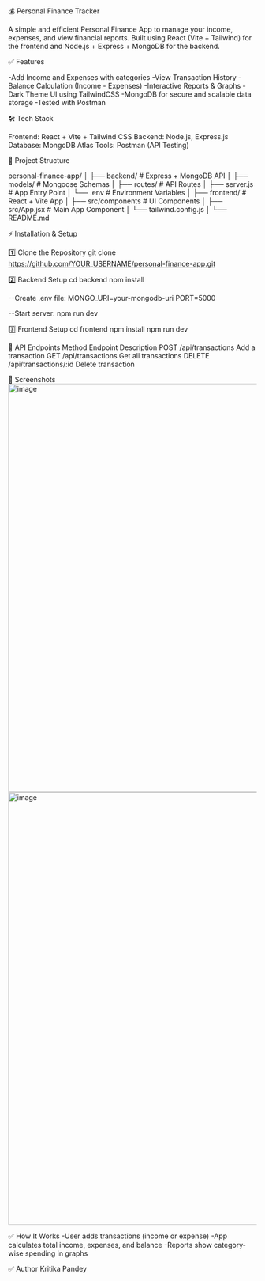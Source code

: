 💰 Personal Finance Tracker

A simple and efficient Personal Finance App to manage your income, expenses, and view financial reports. Built using React (Vite + Tailwind) for the frontend and Node.js + Express + MongoDB for the backend.

✅ Features

-Add Income and Expenses with categories
-View Transaction History
-Balance Calculation (Income - Expenses)
-Interactive Reports & Graphs
-Dark Theme UI using TailwindCSS
-MongoDB for secure and scalable data storage
-Tested with Postman

🛠 Tech Stack

Frontend: React + Vite + Tailwind CSS
Backend: Node.js, Express.js
Database: MongoDB Atlas
Tools: Postman (API Testing)

📂 Project Structure

personal-finance-app/
│
├── backend/            # Express + MongoDB API
│   ├── models/         # Mongoose Schemas
│   ├── routes/         # API Routes
│   ├── server.js       # App Entry Point
│   └── .env            # Environment Variables
│
├── frontend/           # React + Vite App
│   ├── src/components  # UI Components
│   ├── src/App.jsx     # Main App Component
│   └── tailwind.config.js
│
└── README.md

⚡ Installation & Setup

1️⃣ Clone the Repository
git clone https://github.com/YOUR_USERNAME/personal-finance-app.git

2️⃣ Backend Setup
cd backend
npm install

--Create .env file:
MONGO_URI=your-mongodb-uri
PORT=5000

--Start server:
npm run dev

3️⃣ Frontend Setup
cd frontend
npm install
npm run dev

🧪 API Endpoints
Method	           Endpoint	                   Description
POST	        /api/transactions	             Add a transaction
GET	          /api/transactions	            Get all transactions
DELETE	     /api/transactions/:id	         Delete transaction

📸 Screenshots
<img width="1888" height="826" alt="image" src="https://github.com/user-attachments/assets/8dcda013-9255-47c7-b3cd-273fa990ca24" />
<img width="1883" height="875" alt="image" src="https://github.com/user-attachments/assets/f67418b0-75ce-4c09-8b35-308a86a6368b" />

✅ How It Works
-User adds transactions (income or expense)
-App calculates total income, expenses, and balance
-Reports show category-wise spending in graphs

✅ Author
Kritika Pandey
